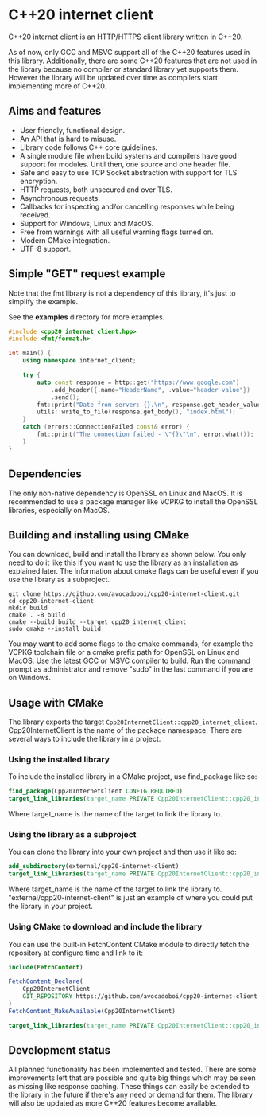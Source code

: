 # C++20 internet client

C++20 internet client is an HTTP/HTTPS client library written in C++20.

As of now, only GCC and MSVC support all of the C++20 features used in this library. Additionally, there are some C++20 features that are not used in the library because no compiler or standard library yet supports them. However the library will be updated over time as compilers start implementing more of C++20.


## Aims and features
* User friendly, functional design.
* An API that is hard to misuse.
* Library code follows C++ core guidelines.
* A single module file when build systems and compilers have good support for modules. Until then, one source and one header file.
* Safe and easy to use TCP Socket abstraction with support for TLS encryption.
* HTTP requests, both unsecured and over TLS.
* Asynchronous requests.
* Callbacks for inspecting and/or cancelling responses while being received.
* Support for Windows, Linux and MacOS.
* Free from warnings with all useful warning flags turned on.
* Modern CMake integration.
* UTF-8 support.

## Simple "GET" request example
Note that the fmt library is not a dependency of this library, it's just to simplify the example.

See the **examples** directory for more examples.
```cpp
#include <cpp20_internet_client.hpp>
#include <fmt/format.h>

int main() {
    using namespace internet_client;

    try {
        auto const response = http::get("https://www.google.com")
            .add_header({.name="HeaderName", .value="header value"})
            .send();
        fmt::print("Date from server: {}.\n", response.get_header_value("date").value_or("Unknown"));
        utils::write_to_file(response.get_body(), "index.html");
    } 
    catch (errors::ConnectionFailed const& error) {
        fmt::print("The connection failed - \"{}\"\n", error.what());
    }
}
```

## Dependencies
The only non-native dependency is OpenSSL on Linux and MacOS. It is recommended to use a package manager like VCPKG to install the OpenSSL libraries, especially on MacOS.  
## Building and installing using CMake
You can download, build and install the library as shown below. You only need to do it like this if you want to use the library as an installation as explained later. The information about cmake flags can be useful even if you use the library as a subproject.
```shell
git clone https://github.com/avocadoboi/cpp20-internet-client.git
cd cpp20-internet-client
mkdir build
cmake . -B build
cmake --build build --target cpp20_internet_client
sudo cmake --install build
```
You may want to add some flags to the cmake commands, for example the VCPKG toolchain file or a cmake prefix path for OpenSSL on Linux and MacOS. Use the latest GCC or MSVC compiler to build. Run the command prompt as administrator and remove "sudo" in the last command if you are on Windows.

## Usage with CMake
The library exports the target ``Cpp20InternetClient::cpp20_internet_client``. Cpp20InternetClient is the name of the package namespace. There are several ways to include the library in a project.

### Using the installed library
To include the installed library in a CMake project, use find_package like so:
```cmake
find_package(Cpp20InternetClient CONFIG REQUIRED)
target_link_libraries(target_name PRIVATE Cpp20InternetClient::cpp20_internet_client)
```
Where target_name is the name of the target to link the library to.

### Using the library as a subproject
You can clone the library into your own project and then use it like so:
```cmake
add_subdirectory(external/cpp20-internet-client)
target_link_libraries(target_name PRIVATE Cpp20InternetClient::cpp20_internet_client)
```
Where target_name is the name of the target to link the library to. "external/cpp20-internet-client" is just an example of where you could put the library in your project.

### Using CMake to download and include the library
You can use the built-in FetchContent CMake module to directly fetch the repository at configure time and link to it:
```cmake
include(FetchContent)

FetchContent_Declare(
    Cpp20InternetClient
    GIT_REPOSITORY https://github.com/avocadoboi/cpp20-internet-client.git
)
FetchContent_MakeAvailable(Cpp20InternetClient)

target_link_libraries(target_name PRIVATE Cpp20InternetClient::cpp20_internet_client)
```

## Development status
All planned functionality has been implemented and tested. There are some improvements left that are possible and quite big things which may be seen as missing like response caching. These things can easily be extended to the library in the future if there's any need or demand for them. The library will also be updated as more C++20 features become available.
